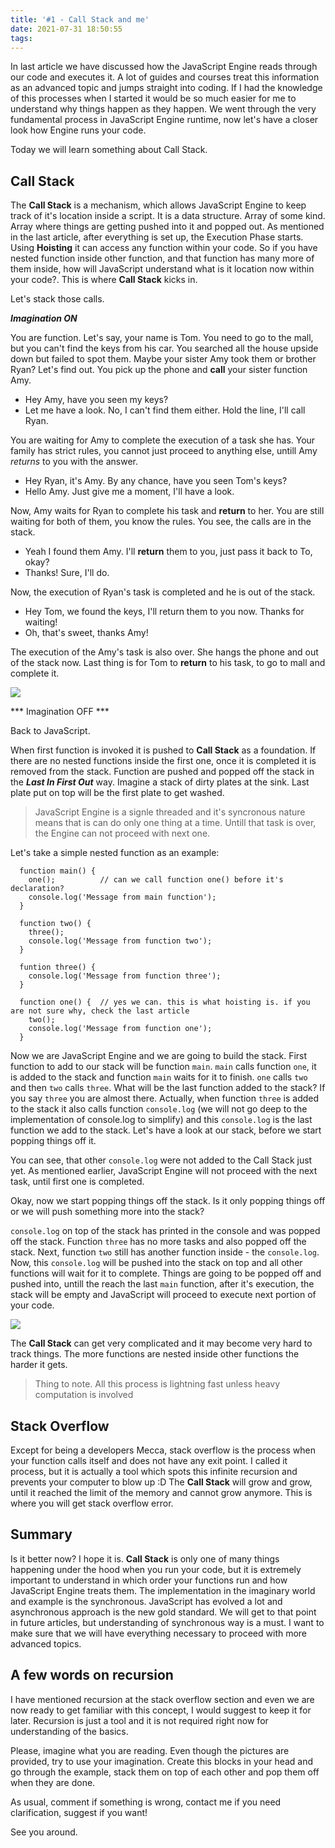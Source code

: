 ```yaml
---
title: '#1 - Call Stack and me'
date: 2021-07-31 18:50:55
tags:
---
```


In last article we have discussed how the JavaScript Engine reads through our code and executes it. A lot of guides and courses treat this information as an advanced topic and jumps straight into coding. If I had the knowledge of this processes when I started it would be so much easier for me to understand why things happen as they happen. We went through the very fundamental process in JavaScript Engine runtime, now let's have a closer look how Engine runs your code. 

Today we will learn something about Call Stack.

## Call Stack

The **Call Stack** is a mechanism, which allows JavaScript Engine to keep track of it's location inside a script. It is a data structure. Array of some kind. Array where things are getting pushed into it and popped out. 
As mentioned in the last article, after everything is set up, the Execution Phase starts. Using **Hoisting** it can access any function within your code. So if you have nested function inside other function, and that function has many more of them inside, how will JavaScript understand what is it location now within your code?. This is where **Call Stack** kicks in. 

Let's stack those calls.

***Imagination ON***

You are function. Let's say, your name is Tom. You need to go to the mall, but you can't find the keys from his car. You searched all the house upside down but failed to spot them. Maybe your sister Amy took them or brother Ryan? Let's find out. You pick up the phone and **call** your sister function Amy.

- Hey Amy, have you seen my keys?
- Let me have a look. No, I can't find them either. Hold the line, I'll call Ryan.

You are waiting for Amy to complete the execution of a task she has. Your family has strict rules, you cannot just proceed to anything else, untill Amy *returns* to you with the answer.

- Hey Ryan, it's Amy. By any chance, have you seen Tom's keys?
- Hello Amy. Just give me a moment, I'll have a look. 

Now, Amy waits for Ryan to complete his task and **return** to her. You are still waiting for both of them, you know the rules. You see, the calls are in the stack.

- Yeah I found them Amy. I'll **return** them to you, just pass it back to To, okay?
- Thanks! Sure, I'll do.

Now, the execution of Ryan's task is completed and he is out of the stack.

- Hey Tom, we found the keys, I'll return them to you now. Thanks for waiting!
- Oh, that's sweet, thanks Amy!

The execution of the Amy's task is also over. She hangs the phone and out of the stack now. Last thing is for Tom to **return** to his task,  to go to mall and complete it.

<img src="../../../../images/stack-of-calls.gif">

*** Imagination OFF ***

Back to JavaScript. 

When first function is invoked it is pushed to **Call Stack** as a foundation. If there are no nested functions inside the first one, once it is completed it is removed from the stack. Function are pushed and popped off the stack in the ***Last In First Out*** way. Imagine a stack of dirty plates at the sink. Last plate put on top will be the first plate to get washed.

>JavaScript Engine is a signle threaded and it's syncronous nature means that is can do only one thing at a time. Untill that task is over, the Engine can not proceed with next one.

Let's take a simple nested function as an example:

```
  function main() {
    one();          // can we call function one() before it's declaration? 
    console.log('Message from main function');
  }

  function two() {
    three();
    console.log('Message from function two');
  }

  funtion three() {
    console.log('Message from function three');
  }

  function one() {  // yes we can. this is what hoisting is. if you are not sure why, check the last article
    two();
    console.log('Message from function one');
  }
```

Now we are JavaScript Engine and we are going to build the stack. First function to add to our stack will be function `main`. `main` calls function `one`, it is added to the stack and function `main` waits for it to finish. `one` calls `two` and then `two` calls `three`. What will be the last function added to the stack? 
If you say `three` you are almost there. Actually, when function `three` is added to the stack it also calls function `console.log` (we will not go deep to the implementation of console.log to simplify) and this `console.log` is the last function we add to the stack. Let's have a look at our stack, before we start popping things off it.

You can see, that other `console.log` were not added to the Call Stack just yet. As mentioned earlier, JavaScript Engine will not proceed with the next task, until first one is completed.

Okay, now we start popping things off the stack. Is it only popping things off or we will push something more into the stack?

`console.log` on top of the stack has printed in the console and was popped off the stack. Function `three` has no more tasks and also popped off the stack. Next, function `two` still has another function inside - the `console.log`. Now, this `console.log` will be pushed into the stack on top and all other functions will wait for it to complete. Things are going to be popped off and pushed into, untill the reach the last `main` function, after it's execution, the stack will be empty and JavaScript will proceed to execute next portion of your code.

<img src="../../../../images/example-stack.gif">

The **Call Stack** can get very complicated and it may become very hard to track things. The more functions are nested inside other functions the harder it gets. 

> Thing to note. All this process is lightning fast unless heavy computation is involved

## Stack Overflow

Except for being a developers Mecca, stack overflow is the process when your function calls itself and does not have any exit point. I called it process, but it is actually a tool which spots this infinite recursion and prevents your computer to blow up :D The **Call Stack** will grow and grow, until it reached the limit of the memory and cannot grow anymore. This is where you will get stack overflow error.

## Summary

Is it better now? I hope it is. **Call Stack** is only one of many things happening under the hood when you run your code, but it is extremely important to understand in which order your functions run and how JavaScript Engine treats them.
The implementation in the imaginary world and example is the synchronous. JavaScript has evolved a lot and asynchronous approach is the new gold standard. We will get to that point in future articles, but understanding of synchronous way is a must. I want to make sure that we will have everything necessary to proceed with more advanced topics.

## A few words on recursion

I have mentioned recursion at the stack overflow section and even we are now ready to get familiar with this concept, I would suggest to keep it for later. Recursion is just a tool and it is not required right now for understanding of the basics.

Please, imagine what you are reading. Even though the pictures are provided, try to use your imagination. Create this blocks in your head and go through the example, stack them on top of each other and pop them off when they are done.

As usual, comment if something is wrong, contact me if you need clarification, suggest if you want!

See you around.

